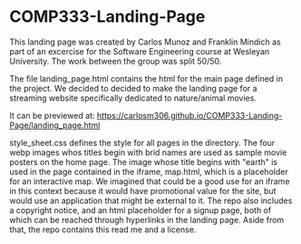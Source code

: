 # COMP333-Landing-Page
This landing page was created by Carlos Munoz and Franklin Mindich as part of an excercise for the Software Engineering course at Wesleyan University. The work between the group was split 50/50. 

The file landing_page.html contains the html for the main page defined in the project. We decided to decided to make the landing page for a streaming website specifically dedicated to nature/animal movies. 

It can be previewed at:
https://carlosm306.github.io/COMP333-Landing-Page/landing_page.html 

style_sheet.css defines the style for all pages in the directory. The four webp images whos titles begin with brid names are used as sample movie posters on the home page. The image whose title begins with "earth" is used in the page contained in the iframe, map.html, which is a placeholder for an interactive map. We imagined that could be a good use for an iframe in this context because it would have promotional value for the site, but would use an application that might be external to it. The repo also includes a copyright notice, and an html placeholder for a signup page, both of which can be reached through hyperlinks in the landing page. Aside from that, the repo contains this read me and a license. 

